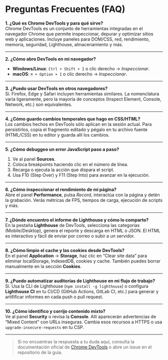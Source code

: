 # Preguntas Frecuentes (FAQ)

**1. ¿Qué es Chrome DevTools y para qué sirve?**  
Chrome DevTools es un conjunto de herramientas integradas en el navegador Chrome que permite inspeccionar, depurar y optimizar sitios web y aplicaciones. Incluye paneles para DOM/CSS, red, rendimiento, memoria, seguridad, Lighthouse, almacenamiento y más.

---

**2. ¿Cómo abro DevTools en mi navegador?**  
- **Windows/Linux**: `Ctrl + Shift + I` o clic derecho → *Inspeccionar*.  
- **macOS**: `⌘ + Option + I` o clic derecho → *Inspeccionar*.

---

**3. ¿Puedo usar DevTools en otros navegadores?**  
Sí. Firefox, Edge y Safari incluyen herramientas similares. La nomenclatura varía ligeramente, pero la mayoría de conceptos (Inspect Element, Console, Network, etc.) son equivalentes.

---

**4. ¿Cómo guardo cambios temporales que hago en CSS/HTML?**  
Los cambios hechos en DevTools sólo aplican en la sesión actual. Para persistirlos, copia el fragmento editado y pégalo en tu archivo fuente (HTML/CSS) en tu editor y guarda allí los cambios.

---

**5. ¿Cómo debuggeo un error JavaScript paso a paso?**  
1. Ve al panel **Sources**.  
2. Coloca breakpoints haciendo clic en el número de línea.  
3. Recarga o ejecuta la acción que dispara el script.  
4. Usa F10 (Step Over) y F11 (Step Into) para avanzar en la ejecución.

---

**6. ¿Cómo inspeccionar el rendimiento de mi página?**  
Abre el panel **Performance**, pulsa *Record*, interactúa con la página y detén la grabación. Verás métricas de FPS, tiempos de carga, ejecución de scripts y más.

---

**7. ¿Dónde encuentro el informe de Lighthouse y cómo lo comparto?**  
En la pestaña **Lighthouse** de DevTools, selecciona las categorías (Mobile/Desktop), genera el reporte y descarga en HTML o JSON. El HTML es interactivo y fácil de enviar por correo o subir a un servidor.

---

**8. ¿Cómo limpio el cache y las cookies desde DevTools?**  
En el panel **Application** → **Storage**, haz clic en “Clear site data” para eliminar localStorage, IndexedDB, cookies y cache. También puedes borrar manualmente en la sección **Cookies**.

---

**9. ¿Puedo automatizar auditorías de Lighthouse en mi flujo de trabajo?**  
Sí. Usa la CLI de Lighthouse (`npm install -g lighthouse`) o configura **Lighthouse CI** en tu CI/CD (GitHub Actions, GitLab CI, etc.) para generar y artifificar informes en cada push o pull request.

---

**10. ¿Cómo identifico y corrijo contenido mixto?**  
Ve al panel **Security** o revisa la **Console**. Allí aparecerán advertencias de “Mixed Content” con URLs inseguras. Cambia esos recursos a HTTPS o usa `upgrade-insecure-requests` en tu CSP.

---

> Si no encuentras la respuesta a tu duda aquí, consulta la documentación oficial de [Chrome DevTools](https://developer.chrome.com/docs/devtools/) o abre un issue en el repositorio de la guía.
